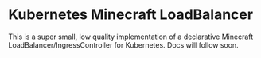 # Kubernetes Minecraft LoadBalancer

This is a super small, low quality implementation of a declarative Minecraft LoadBalancer/IngressController for Kubernetes.
Docs will follow soon.
